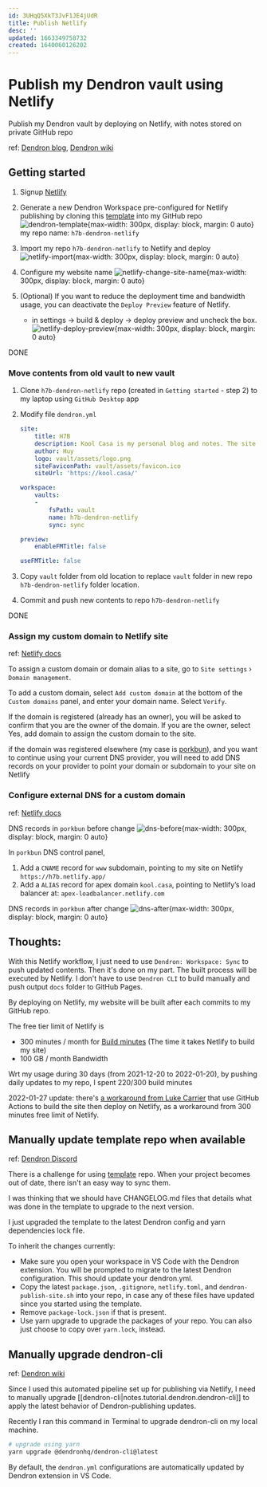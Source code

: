 ```yaml
---
id: 3UHqQ5XkT3JvF1JE4jUdR
title: Publish Netlify
desc: ''
updated: 1663349758732
created: 1640060126202
---
```

# Publish my Dendron vault using Netlify

Publish my Dendron vault by deploying on Netlify, with notes stored on private GitHub repo

ref: [Dendron blog](https://blog.dendron.so/notes/7h7zZkjF4Yqz8XSrHS1je/), [Dendron wiki](https://wiki.dendron.so/notes/yetuum6o9wZi6eVJQBbQb/)

## Getting started

1. Signup [Netlify](https://www.netlify.com/)

2. Generate a new Dendron Workspace pre-configured for Netlify publishing by cloning this [template](https://github.com/dendronhq/template.publish.netlify) into my GitHub repo
    ![dendron-template](https://org-dendron-public-assets.s3.amazonaws.com/images/github-create-workspace-netlify.gif){max-width: 300px, display: block, margin: 0 auto}
    my repo name: `h7b-dendron-netlify`

3. Import my repo `h7b-dendron-netlify` to Netlify and deploy
    ![netlify-import](https://org-dendron-public-assets.s3.amazonaws.com/images/netlify-import-git-repo.gif){max-width: 300px, display: block, margin: 0 auto}

4. Configure my website name
    ![netlify-change-site-name](https://org-dendron-public-assets.s3.amazonaws.com/images/netlify-change-site-name.gif){max-width: 300px, display: block, margin: 0 auto}

5. (Optional) If you want to reduce the deployment time and bandwidth usage, you can deactivate the `Deploy Preview` feature of Netlify.
    - in settings -> build & deploy -> deploy preview and uncheck the box.
    ![netlify-deploy-preview](https://camo.githubusercontent.com/1830130376ce46fe63fad1214fba87620165e4e53f7c1a5de4aba018a3f46edb/68747470733a2f2f692e696d6775722e636f6d2f444e53304464582e706e67){max-width: 300px, display: block, margin: 0 auto}

DONE

### Move contents from old vault to new vault

1. Clone `h7b-dendron-netlify` repo (created in `Getting started` - step 2) to my laptop using `GitHub Desktop` app

2. Modify file `dendron.yml`
    ```yaml
    site:
        title: H7B
        description: Kool Casa is my personal blog and notes. The site is published using Dendron, deployed on Netlify. Articles are plain Markdown files located in the vault directory. Each Mardown file also has a yaml frontmatter for storing metadata. The URL for each article is determined by the id in the frontmatter.
        author: Huy
        logo: vault/assets/logo.png
        siteFaviconPath: vault/assets/favicon.ico
        siteUrl: 'https://kool.casa/'
    ```
    ```yaml
    workspace:
        vaults:
        -
            fsPath: vault
            name: h7b-dendron-netlify
            sync: sync
    ```
    ```yaml
    preview:
        enableFMTitle: false
    ```
    ```yaml
    useFMTitle: false
    ```

3. Copy `vault` folder from old location to replace `vault` folder in new repo `h7b-dendron-netlify` folder location.

4. Commit and push new contents to repo `h7b-dendron-netlify`

DONE

### Assign my custom domain to Netlify site

ref: [Netlify docs](https://docs.netlify.com/domains-https/custom-domains/)

To assign a custom domain or domain alias to a site, go to `Site settings` › `Domain management`.

To add a custom domain, select `Add custom domain` at the bottom of the `Custom domains` panel, and enter your domain name. Select `Verify`.

If the domain is registered (already has an owner), you will be asked to confirm that you are the owner of the domain. If you are the owner, select Yes, add domain to assign the custom domain to the site.

if the domain was registered elsewhere (my case is [porkbun](https://porkbun.com/)), and you want to continue using your current DNS provider, you will need to add DNS records on your provider to point your domain or subdomain to your site on Netlify

### Configure external DNS for a custom domain

ref: [Netlify docs](https://docs.netlify.com/domains-https/custom-domains/configure-external-dns/)

DNS records in `porkbun` before change
![dns-before](https://i.imgur.com/VfwRxR9.jpg){max-width: 300px, display: block, margin: 0 auto}

In `porkbun` DNS control panel, 

1. Add a `CNAME` record for `www` subdomain, pointing to my site on Netlify `https://h7b.netlify.app/`
2. Add a `ALIAS` record for apex domain `kool.casa`, pointing to Netlify’s load balancer at: `apex-loadbalancer.netlify.com`

DNS records in `porkbun` after change
![dns-after](https://i.imgur.com/7Lo5EFF.jpg){max-width: 300px, display: block, margin: 0 auto}

## Thoughts:

With this Netlify workflow, I just need to use `Dendron: Workspace: Sync` to push updated contents. Then it's done on my part. The built process will be executed by Netlify. I don't have to use `Dendron CLI` to build manually and push output `docs` folder to GitHub Pages. 

By deploying on Netlify, my website will be built after each commits to my GitHub repo.

The free tier limit of Netlify is 
- 300 minutes / month for [Build minutes](https://www.netlify.com/pricing/faq/) (The time it takes Netlify to build my site)
- 100 GB / month Bandwidth

Wrt my usage during 30 days (from 2021-12-20 to 2022-01-20), by pushing daily updates to my repo, I spent 220/300 build minutes

2022-01-27 update: there's [a workaround from Luke Carrier](https://luke.carrier.im/notes/soaskhwfxi1em8dzidvbn/) that use GitHub Actions to build the site then deploy on Netlify, as a workaround from 300 minutes free limit of Netlify.

## Manually update template repo when available

ref: [Dendron Discord](https://discord.com/channels/717965437182410783/956700776963645520/958041226786009189)

There is a challenge for using [template](https://github.com/dendronhq/template.publish.netlify) repo. When your project becomes out of date, there isn't an easy way to sync them.

I was thinking that we should have CHANGELOG.md files that details what was done in the template to upgrade to the next version.

I just upgraded the template to the latest Dendron config and yarn dependencies lock file.

To inherit the changes currently:
- Make sure you open your workspace in VS Code with the Dendron extension. You will be prompted to migrate to the latest Dendron configuration. This should update your dendron.yml.
- Copy the latest `package.json`, `.gitignore`, `netlify.toml`, and `dendron-publish-site.sh` into your repo, in case any of these files have updated since you started using the template.
- Remove `package-lock.json` if that is present.
- Use yarn upgrade to upgrade the packages of your repo. You can also just choose to copy over `yarn.lock`, instead.

## Manually upgrade dendron-cli

ref: [Dendron wiki](https://wiki.dendron.so/notes/rYbs1qLh9VJBXCJlSzMt4/)

Since I used this automated pipeline set up for publishing via Netlify, I need to manually upgrade [[dendron-cli|notes.tutorial.dendron.dendron-cli]] to apply the latest behavior of Dendron-publishing updates.

Recently I ran this command in Terminal to upgrade dendron-cli on my local machine.
```bash
# upgrade using yarn
yarn upgrade @dendronhq/dendron-cli@latest
```

By default, the `dendron.yml` configurations are automatically updated by Dendron extension in VS Code.